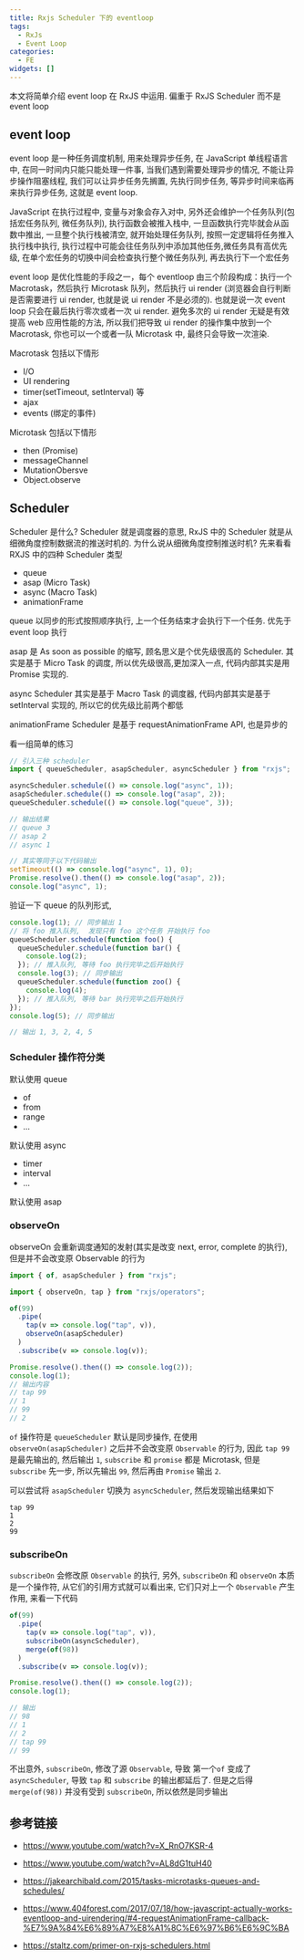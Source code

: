 ```yaml
---
title: Rxjs Scheduler 下的 eventloop
tags:
  - RxJs
  - Event Loop
categories:
  - FE
widgets: []
---
```


本文将简单介绍 event loop 在 RxJS 中运用. 偏重于 RxJS Scheduler 而不是 event loop

## event loop

event loop 是一种任务调度机制, 用来处理异步任务, 在 JavaScript 单线程语言中, 在同一时间内只能只能处理一件事, 当我们遇到需要处理异步的情况, 不能让异步操作阻塞线程, 我们可以让异步任务先搁置, 先执行同步任务, 等异步时间来临再来执行异步任务, 这就是 event loop.

JavaScript 在执行过程中, 变量与对象会存入对中, 另外还会维护一个任务队列(包括宏任务队列, 微任务队列), 执行函数会被推入栈中, 一旦函数执行完毕就会从函数中推出, 一旦整个执行栈被清空, 就开始处理任务队列, 按照一定逻辑将任务推入执行栈中执行, 执行过程中可能会往任务队列中添加其他任务,微任务具有高优先级, 在单个宏任务的切换中间会检查执行整个微任务队列, 再去执行下一个宏任务

<!--more-->

event loop 是优化性能的手段之一，每个 eventloop 由三个阶段构成：执行一个 Macrotask，然后执行 Microtask 队列，然后执行 ui render (浏览器会自行判断是否需要进行 ui render, 也就是说 ui render 不是必须的). 也就是说一次 event loop 只会在最后执行零次或者一次 ui render. 避免多次的 ui render 无疑是有效提高 web 应用性能的方法, 所以我们把导致 ui render 的操作集中放到一个 Macrotask, 你也可以一个或者一队 Microtask 中, 最终只会导致一次渲染.

Macrotask 包括以下情形

- I/O
- UI rendering
- timer(setTimeout, setInterval) 等
- ajax
- events (绑定的事件)

Microtask 包括以下情形

- then (Promise)
- messageChannel
- MutationObersve
- Object.observe

## Scheduler

Scheduler 是什么?
Scheduler 就是调度器的意思, RxJS 中的 Scheduler 就是从细微角度控制数据流的推送时机的. 为什么说从细微角度控制推送时机? 先来看看 RXJS 中的四种 Scheduler 类型

- queue
- asap (Micro Task)
- async (Macro Task)
- animationFrame

queue 以同步的形式按照顺序执行, 上一个任务结束才会执行下一个任务. 优先于 event loop 执行

asap 是 As soon as possible 的缩写, 顾名思义是个优先级很高的 Scheduler. 其实是基于 Micro Task 的调度, 所以优先级很高,更加深入一点, 代码内部其实是用 Promise 实现的.

async Scheduler 其实是基于 Macro Task 的调度器, 代码内部其实是基于 setInterval 实现的, 所以它的优先级比前两个都低

animationFrame Scheduler 是基于 requestAnimationFrame API, 也是异步的

看一组简单的练习

```js
// 引入三种 scheduler
import { queueScheduler, asapScheduler, asyncScheduler } from "rxjs";

asyncScheduler.schedule(() => console.log("async", 1));
asapScheduler.schedule(() => console.log("asap", 2));
queueScheduler.schedule(() => console.log("queue", 3));

// 输出结果
// queue 3
// asap 2
// async 1

// 其实等同于以下代码输出
setTimeout(() => console.log("async", 1), 0);
Promise.resolve().then(() => console.log("asap", 2));
console.log("async", 1);
```

验证一下 queue 的队列形式,

```js
console.log(1); // 同步输出 1
// 将 foo 推入队列,  发现只有 foo 这个任务 开始执行 foo
queueScheduler.schedule(function foo() {
  queueScheduler.schedule(function bar() {
    console.log(2);
  }); // 推入队列, 等待 foo 执行完毕之后开始执行
  console.log(3); // 同步输出
  queueScheduler.schedule(function zoo() {
    console.log(4);
  }); // 推入队列, 等待 bar 执行完毕之后开始执行
});
console.log(5); // 同步输出

// 输出 1, 3, 2, 4, 5
```

### Scheduler 操作符分类

默认使用 queue

- of
- from
- range
- ...

默认使用 async

- timer
- interval
- ...

默认使用 asap

### observeOn

observeOn 会重新调度通知的发射(其实是改变 next, error, complete 的执行), 但是并不会改变原 Observable 的行为

```js
import { of, asapScheduler } from "rxjs";

import { observeOn, tap } from "rxjs/operators";

of(99)
  .pipe(
    tap(v => console.log("tap", v)),
    observeOn(asapScheduler)
  )
  .subscribe(v => console.log(v));

Promise.resolve().then(() => console.log(2));
console.log(1);
// 输出内容
// tap 99
// 1
// 99
// 2
```

`of` 操作符是 `queueScheduler` 默认是同步操作, 在使用 `observeOn(asapScheduler)` 之后并不会改变原 `Observable` 的行为, 因此 `tap 99` 是最先输出的, 然后输出 `1`, `subscribe` 和 `promise` 都是 Microtask, 但是 `subscribe` 先一步, 所以先输出 `99`, 然后再由 `Promise` 输出 `2`.

可以尝试将 `asapScheduler` 切换为 `asyncScheduler`, 然后发现输出结果如下

```
tap 99
1
2
99
```

### subscribeOn

`subscribeOn` 会修改原 `Observable` 的执行, 另外, `subscribeOn` 和 `observeOn` 本质是一个操作符, 从它们的引用方式就可以看出来, 它们只对上一个 `Observable` 产生作用, 来看一下代码

```js
of(99)
  .pipe(
    tap(v => console.log("tap", v)),
    subscribeOn(asyncScheduler),
    merge(of(98))
  )
  .subscribe(v => console.log(v));

Promise.resolve().then(() => console.log(2));
console.log(1);

// 输出
// 98
// 1
// 2
// tap 99
// 99
```

不出意外, `subscribeOn`, 修改了源 `Observable`, 导致 第一个`of` 变成了 `asyncScheduler`, 导致 `tap` 和 `subscribe` 的输出都延后了. 但是之后得 `merge(of(98))` 并没有受到 `subscribeOn`, 所以依然是同步输出

## 参考链接

- https://www.youtube.com/watch?v=X_RnO7KSR-4
- https://www.youtube.com/watch?v=AL8dG1tuH40
- https://jakearchibald.com/2015/tasks-microtasks-queues-and-schedules/
- https://www.404forest.com/2017/07/18/how-javascript-actually-works-eventloop-and-uirendering/#4-requestAnimationFrame-callback-%E7%9A%84%E6%89%A7%E8%A1%8C%E6%97%B6%E6%9C%BA

- https://staltz.com/primer-on-rxjs-schedulers.html
